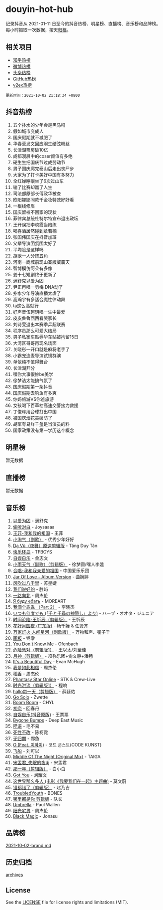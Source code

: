 # douyin-hot-hub

记录抖音从 2021-01-11 日至今的抖音热榜、明星榜、直播榜、音乐榜和品牌榜。每小时抓取一次数据，按天[归档](archives)。

## 相关项目

- [知乎热榜](https://github.com/lonnyzhang423/zhihu-hot-hub)
- [微博热榜](https://github.com/lonnyzhang423/weibo-hot-hub)
- [头条热榜](https://github.com/lonnyzhang423/toutiao-hot-hub)
- [GitHub热榜](https://github.com/lonnyzhang423/github-hot-hub)
- [v2ex热榜](https://github.com/lonnyzhang423/v2ex-hot-hub)


`更新时间：2021-10-02 21:18:34 +0800`

## 抖音热榜

1. 五个扑水的少年会是黑马吗
1. 假如城市变成人
1. 国庆假期就不减肥了
1. 华春莹发文回应羽生结弦粉丝
1. 长津湖票房破10亿
1. 成都漫展中的coser颜值有多绝
1. 硬生生把国庆节过成劳动节
1. 男子国庆爬完泰山后走出丧尸步
1. 大家为了打卡美好中国有多努力
1. 全红婵睁眼坐了6次过山车
1. 输了比赛却赢了人生
1. 司法部原部长傅政华被查
1. 欧阳娜娜同款千金妆特效好好看
1. 一根线修眉
1. 国庆留校不回家的现状
1. 菲律宾总统杜特尔特宣布退出政坛
1. 王开误把李晓霞当陪练
1. 喝喜酒居然碰到章若楠
1. 张国伟国庆在抖音加班
1. 父辈导演团氛围太好了
1. 平均脸是这样吗
1. 胡歌一人分饰五角
1. 河南一商城前现山寨版威震天
1. 智博模仿阿朵有多像
1. 姜十七短剧终于更新了
1. 满舒克以爱为囚
1. 尹正再唱一剪梅 DNA动了
1. 扑水少年导演直播太虐了
1. 高瀚宇有多适合魔性律动舞
1. ta这么高就行
1. 好声音伍珂玥唱一生中最爱
1. 皮皮鲁鲁西西看哭家长
1. 刘诗雯退出本赛季乒超联赛
1. 程序员那么可爱大结局
1. 男子私家车贴辱华车贴被拘留15日
1. 大湾区哥哥再现名场面
1. 关晓彤一开口就是麻将老手了
1. 小霸宠连麦导演试镜群演
1. 单依纯不值得舞台
1. 长津湖开分
1. 嘿你大事很妙be美学
1. 徐梦洁太能搞气氛了
1. 国庆假期第一条抖音
1. 国庆假期去钓鱼有多爽
1. 你妈旅游VS你爸旅游
1. 女孩喝下百草枯高速交警接力救援
1. 丁俊晖用台球打出中国
1. 被国庆烟花美破防了
1. 胡军夸易烊千玺是当演员的料
1. 国家政策没有第一学历这个概念

## 明星榜

暂无数据

## 直播榜

暂无数据

## 音乐榜

1. [以爱为囚]() - 满舒克
1. [偷听对白](https://sf3-cdn-tos.douyinstatic.com/obj/tos-cn-ve-2774/01cb60c814e9481ba48ccb86e87f189f) - Joysaaaa
1. [王菲-我和我的祖国](https://sf6-cdn-tos.douyinstatic.com/obj/tos-cn-ve-2774/7c48db7f60cf4e4e9f580b2230dc3a70) - 王菲
1. [小淘气（副歌）](https://sf3-cdn-tos.douyinstatic.com/obj/tos-cn-ve-2774/fa983220be3f4eab94c70ef9de8d746e) - 优秀少年好好
1. [Dạ Vũ（夜舞）原速剪辑版](https://sf6-cdn-tos.douyinstatic.com/obj/tos-cn-ve-2774/95dc029a0dfd4865bbe861993fb97adf) - Tăng Duy Tân
1. [快乐环岛](https://sf3-cdn-tos.douyinstatic.com/obj/tos-cn-ve-2774/707478275ce1419f9b1497f736583510) - TFBOYS
1. [自娱自乐](https://sf6-cdn-tos.douyinstatic.com/obj/tos-cn-ve-2774/a63b6870e3b949d385737ae6f1303199) - 金志文
1. [小雨天气（副歌）（剪辑版）](https://sf6-cdn-tos.douyinstatic.com/obj/tos-cn-ve-2774/55ebb5913aac4a7b923993301166ec9d) - 徐梦圆/嘿人李逵
1. [合唱-我和我亲爱的祖国](https://sf6-cdn-tos.douyinstatic.com/obj/tos-cn-ve-2774/be81f67e5c294e2883228a2b9405d9e3) - 中国爱乐乐团
1. [Jar Of Love - Album Version]() - 曲婉婷
1. [风吹过八千里](https://sf6-cdn-tos.douyinstatic.com/obj/tos-cn-ve-2774/a1a6ff5c96de4f13890fedc3fd6d4c76) - 苏星婕
1. [我们说好的]() - 胜屿
1. [一路向北]() - 周杰伦
1. [Я буду ебать](https://sf3-cdn-tos.douyinstatic.com/obj/tos-cn-ve-2774/1d4bb6d509c2401e8bafb8f4db656a92) - MOREART
1. [我滴个乖乖 （Part 2）]() - 李晓杰
1. [いつも何度でも (「千と千尋の神隠し」より)]() - ハーブ・オオタ・ジュニア
1. [时间沦陷-王忻辰（剪辑版）](https://sf6-cdn-tos.douyinstatic.com/obj/tos-cn-ve-2774/7fa8d0afdac84604b561a6bae3390113) - 王忻辰
1. [花好月圆夜 (广东版)](https://sf6-cdn-tos.douyinstatic.com/obj/tos-cn-ve-2774/2306777a9de24d5391f9f43d8c3bc1d2) - 杨千嬅 & 任贤齐
1. [万家灯火·人间星河（副歌版）](https://sf3-cdn-tos.douyinstatic.com/obj/tos-cn-ve-2774/88925d9fe6ca48d8a594059f8c361380) - 万物和声、瞿子千
1. [画板](https://sf6-cdn-tos.douyinstatic.com/obj/tos-cn-ve-2774/71d7a89db5e24579a05e1796ffd78f8a) - 锦零
1. [You Don't Know Me](https://sf6-cdn-tos.douyinstatic.com/obj/tos-cn-ve-2774/72ea1024d67a463aaacf85ed8552d90a) - Ofenbach
1. [危险派对（剪辑版1）](https://sf6-cdn-tos.douyinstatic.com/obj/tos-cn-ve-2774/bb2bd3bc2cc34436ba0091273d523e37) - 王以太/刘至佳
1. [月神（剪辑版）]() - 须弥乐团+侴文静+潘畅
1. [It's a Beautiful Day](https://sf6-cdn-tos.douyinstatic.com/obj/tos-cn-ve-2774/d90d1a032a55472396a13e4d5ff44c2c) - Evan McHugh
1. [我是如此相信]() - 周杰伦
1. [稻香]() - 周杰伦
1. [Phantasy Star Online](https://sf6-cdn-tos.douyinstatic.com/obj/tos-cn-ve-2774/c4976863cc14449582b3743c1784b568) - STK & Crew-Live
1. [时光洪流（剪辑版1）]() - 程响
1. [hallo每一天（剪辑版）](https://sf6-cdn-tos.douyinstatic.com/obj/tos-cn-ve-2774/e212772f9d4842e3a75837471eff7f63) - 薛廷佑
1. [Go Solo](https://sf6-cdn-tos.douyinstatic.com/obj/tos-cn-ve-2774/eb00ff0b85ac4f8fa826807cda6b7f27) - Zwette
1. [Boom Boom](https://sf3-cdn-tos.douyinstatic.com/obj/tos-cn-ve-2774/734a506f0eef41528e2061edc0d8f5a8) - CHYL
1. [初恋]() - 回春丹
1. [自娱自乐(抖音原版)](https://sf3-cdn-tos.douyinstatic.com/obj/tos-cn-ve-2774/aea4c3d9d4b544e9af6a1eabd395e2a3) - 王票票
1. [Bygone Bumps]() - Deep East Music
1. [呓语]() - 毛不易
1. [死性不改](https://sf3-cdn-tos.douyinstatic.com/obj/tos-cn-ve-2774/9eef64ea42e24c73adf5128484d9756e) - 陈柯霓
1. [无归期](https://sf6-cdn-tos.douyinstatic.com/obj/tos-cn-ve-2774/3ba0b1c7806b4301a50d2f1661661dc7) - 郑鱼
1. [O (Feat. 이하이)](https://sf6-cdn-tos.douyinstatic.com/obj/tos-cn-ve-2774/ca029e30099c48c68abe7af17bcf8232) - 코드 쿤스트(CODE KUNST)
1. [飞船](https://sf6-cdn-tos.douyinstatic.com/obj/tos-cn-ve-2774/a5acdd7e03714ddc936e5e0da63d89e8) - 刘可以
1. [Middle Of The Night (Original Mix)](https://sf3-cdn-tos.douyinstatic.com/obj/tos-cn-ve-2774/78a1f43f4b764363a3038875126c4d4f) - TAIGA
1. [宋孟君_失眠的夜dj](https://sf3-cdn-tos.douyinstatic.com/obj/tos-cn-ve-2774/d2b238968cce401280af21ea0f297b94) - 宋孟君
1. [那一年（剪辑版）](https://sf3-cdn-tos.douyinstatic.com/obj/tos-cn-ve-2774/4d4de068ac794ddc8a041b24bf2468c8) - 白小白
1. [Got You]() - 刘耀文
1. [这世界那么多人 (电影《我要我们在一起》主题曲)]() - 莫文蔚
1. [错都错了（剪辑版）](https://sf6-cdn-tos.douyinstatic.com/obj/tos-cn-ve-2774/d7ff48d91ea04ceeb2270e9989f13635) - 赵乃吉
1. [TroubledYouth](https://sf3-cdn-tos.douyinstatic.com/obj/tos-cn-ve-2774/66f7b46fe332445f99d457c2eb9d70f7) - BONES
1. [哪里都是你 剪辑版]() - 队长
1. [Umbrella](https://sf6-cdn-tos.douyinstatic.com/obj/tos-cn-ve-2774/48ec5c3828204a8b82a649859795de1b) - Paul Wallen
1. [阳光宅男]() - 周杰伦
1. [Black Magic](https://sf3-cdn-tos.douyinstatic.com/obj/tos-cn-ve-2774/1991b910d45a40be9f9a9016a07b1fc9) - Jonasu

## 品牌榜

[2021-10-02-brand.md](archives/2021-10-02-brand.md)

## 历史归档

[archives](archives)

## License

See the [LICENSE](LICENSE) file for license rights and limitations (MIT).
